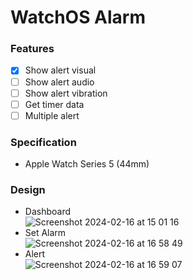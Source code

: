 # WatchOS Alarm

### Features
- [x] Show alert visual
- [ ] Show alert audio
- [ ] Show alert vibration
- [ ] Get timer data
- [ ] Multiple alert

### Specification
- Apple Watch Series 5 (44mm)

### Design
- Dashboard<br/>
![Screenshot 2024-02-16 at 15 01 16](https://github.com/ASNProject/ChronoAlert/assets/49858542/e170a4ab-94db-4c6d-8834-85760ca85c78)<br/>
- Set Alarm<br/>
![Screenshot 2024-02-16 at 16 58 49](https://github.com/ASNProject/ChronoAlert/assets/49858542/7cc69d74-dd8c-4e2e-8fca-010554d4f7af)<br/>
- Alert<br/>
![Screenshot 2024-02-16 at 16 59 07](https://github.com/ASNProject/ChronoAlert/assets/49858542/1acec3bb-d224-470b-b4ac-247b142f670c)




